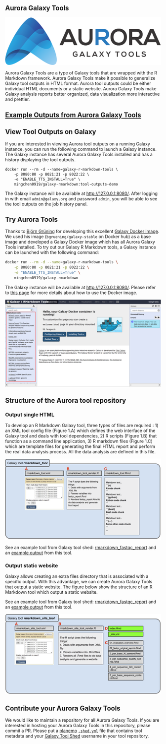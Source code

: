 ## Aurora Galaxy Tools

![aurora galaxy tools](images/aurora-galaxy-tools-logo.png)

Aurora Galaxy Tools are a type of Galaxy tools that are wrapped with the R Markdown framework. Aurora Galaxy Tools make it possible to
generalize Galaxy tool outputs in HTML format. Aurora tool outputs could be either individual HTML documents or a static website. Aurora Galaxy Tools make
Galaxy analysis reports better organized, data visualization more interactive and prettier.  

## [Example Outputs from Aurora Galaxy Tools](https://statonlab.github.io/aurora-galaxy-tools/)


## View Tool Outputs on Galaxy

If you are interested in viewing Aurora tool outputs on a running Galaxy instance, you can run the following
command to launch a Galaxy instance. The Galaxy instance has several Aurora Galaxy Tools installed and has a history displaying
the tool outputs.

``` 
docker run --rm -d --name=galaxy-r-markdown-tools \
    -p 8080:80 -p 8021:21 -p 8022:22 \
    -e "ENABLE_TTS_INSTALL=True" \
    mingchen0919/galaxy-rmarkdown:tool-outputs-demo
```

The Galaxy instance will be available at http://127.0.0.1:8080/. After logging in with email `admin@galaxy.org` and password `admin`,
you will be able to see the tool outputs on the job history panel.

## Try Aurora Tools

Thanks to [Björn Grüning](https://github.com/bgruening) for developing this excellent 
[Galaxy Docker image](https://github.com/bgruening/docker-galaxy-stable). We used his image (`bgruening/galaxy-stable` on Docker hub) 
as a base image and developed a Galaxy Docker image which has all Aurora Galaxy Tools installed. To try out our Galaxy
R Markdown tools, a Galaxy instance can be launched with the following command:

```bash 
docker run --rm -d --name=galaxy-r-markdown-tools \
    -p 8080:80 -p 8021:21 -p 8022:22 \
    -e "ENABLE_TTS_INSTALL=True" \
    mingchen0919/galaxy-rmarkdown
```

The Galaxy instance will be available at http://127.0.0.1:8080/. Please refer to [this page](https://github.com/bgruening/docker-galaxy-stable/blob/master/README.md) for more details
about how to use the Docker image.

![all-galaxy-r-markdown-tools](docs/images/all-galaxy-r-markdown-tools.png)

## Structure of the Aurora tool repository

### Output single HTML

To develop an R Markdown Galaxy tool, three types of files are required : 1) an XML tool config file 
(Figure 1.A) which defines the web interface of the Galaxy tool and deals with tool dependencies, 2) R scripts 
(Figure 1.B) that function as a command line application, 3) R markdown files (Figure 1.C) which are template 
files for generating the final HTML report and perform the real data analysis process. All the data analysis are 
defined in this file.

![fastqc_report_schema](docs/images/fastqc_report_schema.png)

See an example tool from Galaxy tool shed: [rmarkdown_fastqc_report](https://toolshed.g2.bx.psu.edu/repository?repository_id=fd6e5068c69788da&changeset_revision=8c79e5b7cfc0)
and an [example output](https://statonlab.github.io/aurora-galaxy-tools/index.html#rmarkdown_fastqc_report) from this tool. 


### Output static website

Galaxy allows creating an extra files directory that is associated with a specific output. With this advantage, we can 
create Aurora Galaxy Tools that output a static website. The figure below show the structure of an R Markdown tool
which output a static website.

See an example tool from Galaxy tool shed: [rmarkdown_fastqc_report](https://toolshed.g2.bx.psu.edu/repository?repository_id=b88fddb3425cab4e&changeset_revision=a6f8382f852c)
and an [example output](https://statonlab.github.io/aurora-galaxy-tools/index.html#rmarkdown_fastqc_site) from this tool. 


![fastqc_site_schema](docs/images/fastqc_site_schema.png)


## Contribute your Aurora Galaxy Tools

We would like to maintain a repository for all Aurora Galaxy Tools. If you are interested in hosting your Aurora Galaxy Tools in this
repository, please commit a PR. Please put a [planemo](http://planemo.readthedocs.io/en/latest/index.html) [`.shed.yml`](http://galaxy-iuc-standards.readthedocs.io/en/latest/best_practices/shed_yml.html) 
file that contains tool metadata and your [Galaxy Tool Shed](https://toolshed.g2.bx.psu.edu/) username in your tool repository.  


